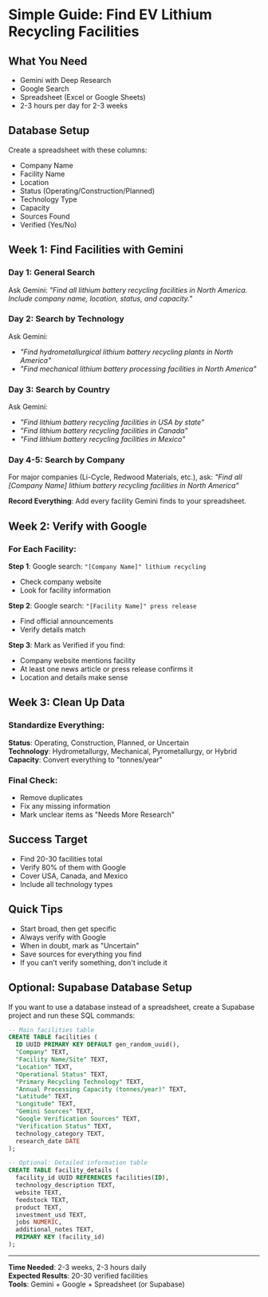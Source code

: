 # Simple Guide: Find EV Lithium Recycling Facilities

## What You Need
- Gemini with Deep Research
- Google Search
- Spreadsheet (Excel or Google Sheets)
- 2-3 hours per day for 2-3 weeks

## Database Setup
Create a spreadsheet with these columns:
- Company Name
- Facility Name
- Location
- Status (Operating/Construction/Planned)
- Technology Type
- Capacity
- Sources Found
- Verified (Yes/No)

## Week 1: Find Facilities with Gemini

### Day 1: General Search
Ask Gemini: *"Find all lithium battery recycling facilities in North America. Include company name, location, status, and capacity."*

### Day 2: Search by Technology
Ask Gemini: 
- *"Find hydrometallurgical lithium battery recycling plants in North America"*
- *"Find mechanical lithium battery processing facilities in North America"*

### Day 3: Search by Country
Ask Gemini:
- *"Find lithium battery recycling facilities in USA by state"*
- *"Find lithium battery recycling facilities in Canada"*
- *"Find lithium battery recycling facilities in Mexico"*

### Day 4-5: Search by Company
For major companies (Li-Cycle, Redwood Materials, etc.), ask:
*"Find all [Company Name] lithium battery recycling facilities in North America"*

**Record Everything**: Add every facility Gemini finds to your spreadsheet.

## Week 2: Verify with Google

### For Each Facility:

**Step 1**: Google search: `"[Company Name]" lithium recycling`
- Check company website
- Look for facility information

**Step 2**: Google search: `"[Facility Name]" press release`
- Find official announcements
- Verify details match

**Step 3**: Mark as Verified if you find:
- Company website mentions facility
- At least one news article or press release confirms it
- Location and details make sense

## Week 3: Clean Up Data

### Standardize Everything:
**Status**: Operating, Construction, Planned, or Uncertain  
**Technology**: Hydrometallurgy, Mechanical, Pyrometallurgy, or Hybrid  
**Capacity**: Convert everything to "tonnes/year"

### Final Check:
- Remove duplicates
- Fix any missing information
- Mark unclear items as "Needs More Research"

## Success Target
- Find 20-30 facilities total
- Verify 80% of them with Google
- Cover USA, Canada, and Mexico
- Include all technology types

## Quick Tips
- Start broad, then get specific
- Always verify with Google
- When in doubt, mark as "Uncertain"
- Save sources for everything you find
- If you can't verify something, don't include it

## Optional: Supabase Database Setup

If you want to use a database instead of a spreadsheet, create a Supabase project and run these SQL commands:

```sql
-- Main facilities table
CREATE TABLE facilities (
  ID UUID PRIMARY KEY DEFAULT gen_random_uuid(),
  "Company" TEXT,
  "Facility Name/Site" TEXT,
  "Location" TEXT,
  "Operational Status" TEXT,
  "Primary Recycling Technology" TEXT,
  "Annual Processing Capacity (tonnes/year)" TEXT,
  "Latitude" TEXT,
  "Longitude" TEXT,
  "Gemini Sources" TEXT,
  "Google Verification Sources" TEXT,
  "Verification Status" TEXT,
  technology_category TEXT,
  research_date DATE
);

-- Optional: Detailed information table
CREATE TABLE facility_details (
  facility_id UUID REFERENCES facilities(ID),
  technology_description TEXT,
  website TEXT,
  feedstock TEXT,
  product TEXT,
  investment_usd TEXT,
  jobs NUMERIC,
  additional_notes TEXT,
  PRIMARY KEY (facility_id)
);
```

---
**Time Needed**: 2-3 weeks, 2-3 hours daily  
**Expected Results**: 20-30 verified facilities  
**Tools**: Gemini + Google + Spreadsheet (or Supabase)

